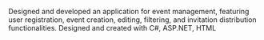 Designed and developed an application for event management, featuring user registration, event creation, editing, filtering, and invitation distribution functionalities.
Designed and created with C#, ASP.NET, HTML
